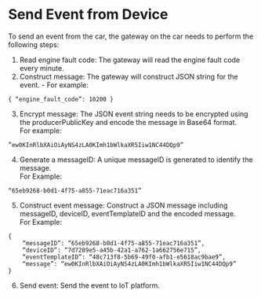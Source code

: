 # Send Event from Device
To send an event from the car, the gateway on the car needs to perform the following steps:
1. Read engine fault code: The gateway will read the engine fault code every minute.
2. Construct message: The gateway will construct JSON string for the event. -
For example:
```
{ “engine_fault_code”: 10200 }
```
3. Encrypt message: The JSON event string needs to be encrypted using the producerPublicKey and encode the message in Base64 format.  
For example:
```
”ew0KInRlbXAiOiAyNS4zLA0KImh1bWlkaXR5Iiw1NC44DQp9”
```
4. Generate a messageID: A unique messageID is generated to identify the message.        
For Example:
```
“65eb9268-b0d1-4f75-a855-71eac716a351”
```
5. Construct event message: Construct a JSON message including messageID, deviceID, eventTemplateID and the encoded message.          
For Example:
```
{
    “messageID”: “65eb9268-b0d1-4f75-a855-71eac716a351”,
    “deviceID”: “7d7289e5-a45b-42a1-a762-1a662756e715”,
    “eventTemplateID”: “48c713f8-5b69-49f0-afb1-e5618ac9bae9”,
    “message”: “ew0KInRlbXAiOiAyNS4zLA0KImh1bWlkaXR5Iiw1NC44DQp9”
}
```
6. Send event: Send the event to IoT platform.